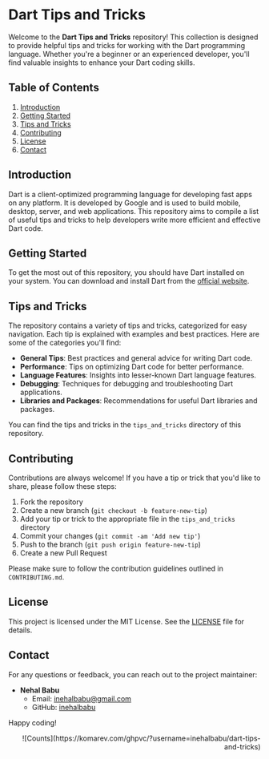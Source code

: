 # Dart Tips and Tricks

Welcome to the **Dart Tips and Tricks** repository! This collection is designed to provide helpful tips and tricks for working with the Dart programming language. Whether you're a beginner or an experienced developer, you'll find valuable insights to enhance your Dart coding skills.

## Table of Contents

1. [Introduction](#introduction)
2. [Getting Started](#getting-started)
3. [Tips and Tricks](#tips-and-tricks)
4. [Contributing](#contributing)
5. [License](#license)
6. [Contact](#contact)

## Introduction

Dart is a client-optimized programming language for developing fast apps on any platform. It is developed by Google and is used to build mobile, desktop, server, and web applications. This repository aims to compile a list of useful tips and tricks to help developers write more efficient and effective Dart code.

## Getting Started

To get the most out of this repository, you should have Dart installed on your system. You can download and install Dart from the [official website](https://dart.dev/get-dart).

## Tips and Tricks

The repository contains a variety of tips and tricks, categorized for easy navigation. Each tip is explained with examples and best practices. Here are some of the categories you'll find:

- **General Tips**: Best practices and general advice for writing Dart code.
- **Performance**: Tips on optimizing Dart code for better performance.
- **Language Features**: Insights into lesser-known Dart language features.
- **Debugging**: Techniques for debugging and troubleshooting Dart applications.
- **Libraries and Packages**: Recommendations for useful Dart libraries and packages.

You can find the tips and tricks in the `tips_and_tricks` directory of this repository.

## Contributing

Contributions are always welcome! If you have a tip or trick that you'd like to share, please follow these steps:

1. Fork the repository
2. Create a new branch (`git checkout -b feature-new-tip`)
3. Add your tip or trick to the appropriate file in the `tips_and_tricks` directory
4. Commit your changes (`git commit -am 'Add new tip'`)
5. Push to the branch (`git push origin feature-new-tip`)
6. Create a new Pull Request

Please make sure to follow the contribution guidelines outlined in `CONTRIBUTING.md`.

## License

This project is licensed under the MIT License. See the [LICENSE](LICENSE) file for details.

## Contact

For any questions or feedback, you can reach out to the project maintainer:

- **Nehal Babu**
    - Email: [inehalbabu@gmail.com](mailto:inehalbabu@gmail.com)
    - GitHub: [inehalbabu](https://github.com/inehalbabu)

Happy coding!

<div style="text-align: right;">
![Counts](https://komarev.com/ghpvc/?username=inehalbabu/dart-tips-and-tricks)
</div>

